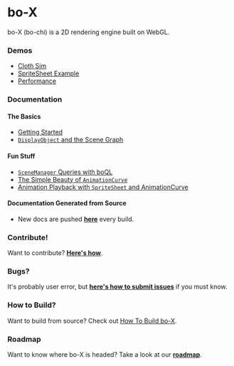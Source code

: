 # bo-X

bo-X (bo-chi) is a 2D rendering engine built on WebGL.

### Demos

* [Cloth Sim](http://thegoldenmule.com/labs/boX/demos/index-fabric.html)
* [SpriteSheet Example](http://thegoldenmule.com/labs/boX/demos/index-wyvern.html)
* [Performance](http://thegoldenmule.com/labs/boX/demos/index-test.html)

### Documentation

#### The Basics
* [Getting Started](https://github.com/thegoldenmule/boX/blob/master/md/GettingStarted.md)
* [`DisplayObject` and the Scene Graph](https://github.com/thegoldenmule/boX/blob/master/md/DisplayObject.md)

#### Fun Stuff
* [`SceneManager` Queries with boQL](https://github.com/thegoldenmule/boX/blob/master/md/SceneManager.md)
* [The Simple Beauty of `AnimationCurve`](https://github.com/thegoldenmule/boX/blob/master/md/AnimationCurve.md)
* [Animation Playback with `SpriteSheet` and AnimationCurve](https://github.com/thegoldenmule/boX/blob/master/md/SpriteSheet.md)

#### Documentation Generated from Source

* New docs are pushed [**here**](http://thegoldenmule.com/labs/boX/docs/) every build.

### Contribute!

Want to contribute? [**Here's how**](https://github.com/thegoldenmule/boX/blob/master/md/Contribute.md).

### Bugs?

It's probably user error, but [**here's how to submit issues**](https://github.com/thegoldenmule/boX/blob/master/md/Bugs.md) if you must know.

### How to Build?

Want to build from source? Check out [How To Build bo-X](https://github.com/thegoldenmule/boX/blob/master/md/build.md).

### Roadmap

Want to know where bo-X is headed? Take a look at our [**roadmap**](https://github.com/thegoldenmule/boX/blob/master/md/Roadmap.md).